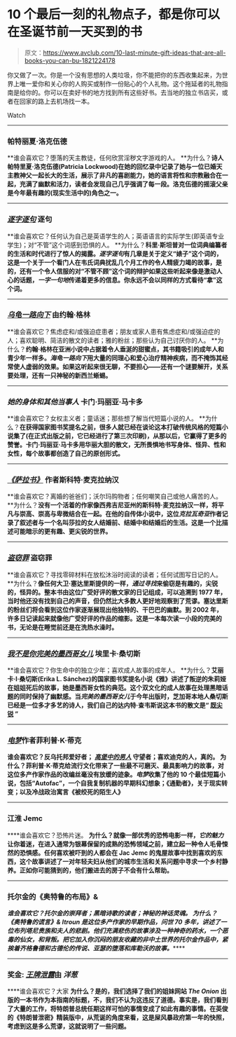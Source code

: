 # 10 个最后一刻的礼物点子，都是你可以在圣诞节前一天买到的书

> 原文：<https://www.avclub.com/10-last-minute-gift-ideas-that-are-all-books-you-can-bu-1821224178>

你又做了一次。你是一个没有思想的人类垃圾，你不能把你的东西收集起来，为世界上唯一爱你和关心你的人购买或制作一份贴心的个人礼物。这个拖延者的礼物指南是给你的。你可以在卖好书的地方找到所有这些好书。去当地的独立书店买，或者在回家的路上去机场找一本。

Watch

* * *

### [](https://aux.avclub.com/perverted-poet-patricia-lockwood-runs-wild-in-the-memoi-1798191180#_ga=2.32632763.428365979.1526301529-196236173.1506101033)****帕特丽夏·洛克伍德****

**谁会喜欢它？堕落的天主教徒，任何欣赏淫秽文字游戏的人。
**为什么？**诗人帕特里夏·洛克伍德(Patricia Lockwood)在她的回忆录中记录了她与一位已婚天主教神父一起长大的生活，展示了非凡的喜剧能力，她的语言将性和宗教融合在一起，充满了幽默和活力，读者会发现自己几乎强调了每一段。洛克伍德的摇滚父亲是今年最有趣的(现实生活中的)角色之一。**

* * *

### **[***逐字逐句***](https://aux.avclub.com/word-by-word-makes-the-surprisingly-convincing-case-for-1798190707) **逐句****

**谁会喜欢它？任何认为自己是英语学生的人；英语语言的实际学生(即英语专业学生)；对“不管”这个词感到恐惧的人。
**为什么？**科里·斯坦普对一位词典编纂者的生活和时代进行了惊人的揭露。*逐字逐句*有几章是关于定义“婊子”这个词的，这是一个关于一个看门人在韦氏词典扰乱几个月工作的令人精疲力竭的故事，是的，还有一个令人信服的对“不管不顾”这个词的辩护如果这些听起来像是激动人心的话题，*一字一句地*传递着更多的信息。你永远不会以同样的方式看待“拿”这个词。**

* * *

### **[***乌龟一路向下***](https://www.avclub.com/what-are-you-reading-in-november-1820443927) **由约翰·格林**** 

**谁会喜欢它？焦虑症和/或强迫症患者；朋友或家人患有焦虑症和/或强迫症的人；喜欢聪明、简洁的散文的读者；雅的粉丝；那些认为自己讨厌你的人。
**为什么？**约翰·格林在亚洲小说中占据着令人垂涎的甜蜜点，其书籍吸引的成年人和青少年一样多。*海龟一路向下*用大量的同理心和爱心治疗精神疾病，而不掩饰其经常使人虚弱的效果。如果这听起来很无聊，不要担心——还有一个谜要解开，关系要处理，还有一只神秘的新西兰蜥蜴。**

* * *

### *****她的身体和其他当事人*** **卡门·玛丽亚·马卡多****

**谁会喜欢它？女权主义者；童话迷；那些想了解当代短篇小说的人。
**为什么？**在获得国家图书奖提名之前，很多人就已经在谈论这本打破传统风格的短篇小说集了(在正式出版之前，它已经进行了第三次印刷)，从那以后，它赢得了更多的赞誉。卡门·玛丽亚·马卡多用华丽大胆的散文，无所畏惧地书写身体、怪异、性和女性，每个故事都创造了自己的原创形式。**

* * *

### **[***《萨拉书》***](https://www.amazon.com/Sarah-Book-Scott-McClanahan-ebook/dp/B073WJ4H5R/?asc_campaign=InlineText&asc_refurl=https://www.avclub.com/10-last-minute-gift-ideas-that-are-all-books-you-can-bu-1821224178&asc_source=&tag=kinjaavclublink-20) **作者斯科特·麦克拉纳汉****

**谁会喜欢它？离婚的爸爸们；沃尔玛购物者；任何嘲笑自己或他人痛苦的人。
**为什么？**没有一个活着的作家像西弗吉尼亚州的斯科特·麦克拉纳汉一样，将平凡与崇高、崇高与卑微结合在一起。在他的自传体小说中，这位*克拉瓦奇亚*作者记录了叙述者与一个名叫莎拉的女人结婚前、结婚中和结婚后的生活。这是一个比描述可能暗示的更有趣、更尖锐的世界。**

* * *

### **[***盗窃罪***](https://aux.avclub.com/diary-entries-shouldn-t-be-as-good-as-they-are-in-david-1798191408#_ga=2.64802346.428365979.1526301529-196236173.1506101033) **盗窃罪****

**谁会喜欢它？寻找零碎材料在放松沐浴时阅读的读者；任何试图写日记的人。
**为什么？**像任何大卫·塞达里斯提供的一样，*通过寻找*来偷窃是有趣的，尖锐的，怪异的。整本书由这位广受好评的散文家的日记组成，可以追溯到 1977 年，当时他还没有找到自己的声音，但仍然比大多数人更好地观察到了荒谬。塞达里斯的粉丝们将会看到这位作家逐渐展现出他独特的、干巴巴的幽默。到 2002 年，许多日记读起来就像他广受好评的作品的缩影。这是一本每次读一小段的完美的书，无论是在睡觉前还是在洗热水澡时。**

* * *

### **[***我不是你完美的墨西哥女儿***](https://www.amazon.com/Not-Your-Perfect-Mexican-Daughter-ebook/dp/B01N5S6K9X/?asc_campaign=InlineText&asc_refurl=https://www.avclub.com/10-last-minute-gift-ideas-that-are-all-books-you-can-bu-1821224178&asc_source=&tag=kinjaavclublink-20) **埃里卡·桑切斯****

**谁会喜欢它？你生命中的独立少年；喜欢成人故事的成年人。
**为什么？**艾丽卡·l·桑切斯(Erika L. Sánchez)的国家图书奖提名小说《雅》讲述了叛逆的朱莉娅在姐姐死后的故事，她是墨西哥女性的典范。这个双文化的成人故事在处理黑暗话题的同时保持了幽默感。当*完美的墨西哥女儿*于今年出版时，芝加哥本地人桑切斯已经是一位多才多艺的诗人，我们自己的达内特·查韦斯说这本书的散文是“ [既尖锐](https://www.avclub.com/a-word-game-a-coming-of-age-and-book-adaptations-that-1820474697) ”**

* * *

### **[***电梦***](https://www.amazon.com/Philip-K-Dicks-Electric-Dreams-ebook/dp/B071K7TSYV/?asc_campaign=InlineText&asc_refurl=https://www.avclub.com/10-last-minute-gift-ideas-that-are-all-books-you-can-bu-1821224178&asc_source=&tag=kinjaavclublink-20)****作者菲利普·K·蒂克******

****谁会喜欢它？反乌托邦爱好者； [*高堡中的男人*](https://www.avclub.com/c/tv-review/the-man-in-the-high-castle) 守望者；喜欢迪克的人，真的。
**为什么？菲利普·K·蒂克给流行文化带来了一些最不可磨灭、最具影响力的故事，对这位多产作家作品的改编丝毫没有放缓的迹象。*电梦*收集了他的 10 个最佳短篇小说，包括“Autofac”，一个自我复制机器的早期科幻想象；《通勤者》，关于现实转变；以及冷战政治寓言《被绞死的陌生人》******

* * *

### ****[](https://www.avclub.com/what-are-you-reading-in-september-1803134582)****江淮 Jemc********

****谁会喜欢它？恐怖片迷。
**为什么？**就像一部优秀的恐怖电影一样，*它的魅力*让你着迷，在进入通常为银幕保留的成熟的恐怖领域之前，建立起一种令人毛骨悚然的恐惧感。任何喜欢被吓到的人都会在 Jac Jemc 的鬼屋故事中找到喜欢的东西，这个故事讲述了一对年轻夫妇从他们的城市生活和关系问题中寻求一个乡村静养。正如你可能猜到的，他们搬进去的房子不会有什么帮助。****

* * *

### ****托尔金的《奥特鲁的布局》&****

******谁会喜欢它？托尔金的崇拜者；黑暗诗歌的读者；神秘的神话灵魂。
**为什么？** *《奥特鲁的谎言》& Itroun* 是这位多产作家的早期作品，问世 70 多年，讲述了一位布列塔尼贵族和夫人的悲剧。他们充满悲伤的故事涉及一种神奇的药水，一个恶毒的仙女，和背叛。把它加入你沉闷的朋友收藏的非中土世界的托尔金作品中，紧挨着*齐格鲁德和古德伦的传说*、*亚瑟的堕落*和*库勒沃的故事。*******

* * *

### ******奖金:** [***王牌泄露***](https://www.amazon.com/Trump-Leaks-Exposes-Doodles-President/dp/0062834266/?asc_campaign=InlineText&asc_refurl=https://www.avclub.com/10-last-minute-gift-ideas-that-are-all-books-you-can-bu-1821224178&asc_source=&tag=kinjaavclublink-20)****由** ***洋葱*********

****谁会喜欢它？大家
**为什么？**是的，我们选择了我们的姐妹网站 *The Onion* 出版的一本书作为本指南的标题，不，我们不认为这违反了道德。事实是，我们看到了大量的工作，将特朗普总统任期这样可怕的事情变成了如此有趣的事情。在英俊的《特朗普泄密》精装版中，从荒诞的角度来看，这是屎风暴政府第一年的快照，考虑到这是多么荒谬，这就说明了一些问题。****